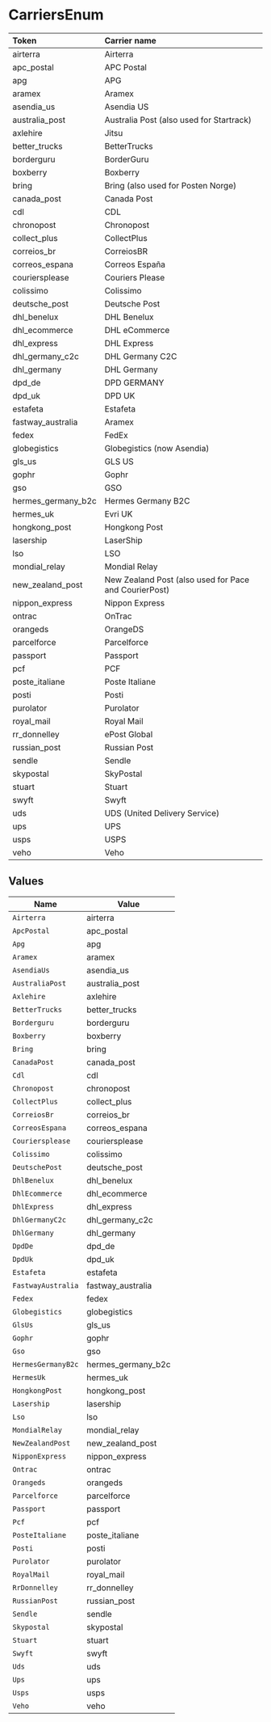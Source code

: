 # CarriersEnum

|Token | Carrier name|
|:---|:---|
| airterra | Airterra |
| apc_postal | APC Postal|
| apg | APG|
| aramex | Aramex|
| asendia_us | Asendia US|
| australia_post | Australia Post (also used for Startrack)|
| axlehire | Jitsu|
| better_trucks | BetterTrucks|
| borderguru | BorderGuru|
| boxberry | Boxberry|
| bring | Bring (also used for Posten Norge)|
| canada_post | Canada Post|
| cdl | CDL|
| chronopost | Chronopost|
| collect_plus | CollectPlus|
| correios_br | CorreiosBR|
| correos_espana | Correos España |
| couriersplease | Couriers Please|
| colissimo | Colissimo|
| deutsche_post | Deutsche Post|
| dhl_benelux | DHL Benelux|
| dhl_ecommerce | DHL eCommerce|
| dhl_express | DHL Express|
| dhl_germany_c2c | DHL Germany C2C|
| dhl_germany | DHL Germany|
| dpd_de | DPD GERMANY|
| dpd_uk | DPD UK|
| estafeta | Estafeta|
| fastway_australia | Aramex|
| fedex | FedEx|
| globegistics | Globegistics (now Asendia)|
| gls_us | GLS US|
| gophr | Gophr|
| gso | GSO|
| hermes_germany_b2c | Hermes Germany B2C|
| hermes_uk | Evri UK |
| hongkong_post | Hongkong Post|
| lasership | LaserShip|
| lso | LSO|
| mondial_relay | Mondial Relay|
| new_zealand_post | New Zealand Post (also used for Pace and CourierPost)|
| nippon_express | Nippon Express|
| ontrac | OnTrac|
| orangeds | OrangeDS|
| parcelforce | Parcelforce|
| passport | Passport|
| pcf | PCF|
| poste_italiane | Poste Italiane |
| posti | Posti|
| purolator | Purolator|
| royal_mail | Royal Mail|
| rr_donnelley | ePost Global|
| russian_post | Russian Post|
| sendle | Sendle|
| skypostal | SkyPostal|
| stuart | Stuart|
| swyft | Swyft|
| uds | UDS (United Delivery Service)|
| ups | UPS|
| usps | USPS|
| veho | Veho |



## Values

| Name               | Value              |
| ------------------ | ------------------ |
| `Airterra`         | airterra           |
| `ApcPostal`        | apc_postal         |
| `Apg`              | apg                |
| `Aramex`           | aramex             |
| `AsendiaUs`        | asendia_us         |
| `AustraliaPost`    | australia_post     |
| `Axlehire`         | axlehire           |
| `BetterTrucks`     | better_trucks      |
| `Borderguru`       | borderguru         |
| `Boxberry`         | boxberry           |
| `Bring`            | bring              |
| `CanadaPost`       | canada_post        |
| `Cdl`              | cdl                |
| `Chronopost`       | chronopost         |
| `CollectPlus`      | collect_plus       |
| `CorreiosBr`       | correios_br        |
| `CorreosEspana`    | correos_espana     |
| `Couriersplease`   | couriersplease     |
| `Colissimo`        | colissimo          |
| `DeutschePost`     | deutsche_post      |
| `DhlBenelux`       | dhl_benelux        |
| `DhlEcommerce`     | dhl_ecommerce      |
| `DhlExpress`       | dhl_express        |
| `DhlGermanyC2c`    | dhl_germany_c2c    |
| `DhlGermany`       | dhl_germany        |
| `DpdDe`            | dpd_de             |
| `DpdUk`            | dpd_uk             |
| `Estafeta`         | estafeta           |
| `FastwayAustralia` | fastway_australia  |
| `Fedex`            | fedex              |
| `Globegistics`     | globegistics       |
| `GlsUs`            | gls_us             |
| `Gophr`            | gophr              |
| `Gso`              | gso                |
| `HermesGermanyB2c` | hermes_germany_b2c |
| `HermesUk`         | hermes_uk          |
| `HongkongPost`     | hongkong_post      |
| `Lasership`        | lasership          |
| `Lso`              | lso                |
| `MondialRelay`     | mondial_relay      |
| `NewZealandPost`   | new_zealand_post   |
| `NipponExpress`    | nippon_express     |
| `Ontrac`           | ontrac             |
| `Orangeds`         | orangeds           |
| `Parcelforce`      | parcelforce        |
| `Passport`         | passport           |
| `Pcf`              | pcf                |
| `PosteItaliane`    | poste_italiane     |
| `Posti`            | posti              |
| `Purolator`        | purolator          |
| `RoyalMail`        | royal_mail         |
| `RrDonnelley`      | rr_donnelley       |
| `RussianPost`      | russian_post       |
| `Sendle`           | sendle             |
| `Skypostal`        | skypostal          |
| `Stuart`           | stuart             |
| `Swyft`            | swyft              |
| `Uds`              | uds                |
| `Ups`              | ups                |
| `Usps`             | usps               |
| `Veho`             | veho               |